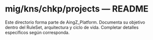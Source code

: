# mig/kns/chkp/projects — README

Este directorio forma parte de AingZ_Platform. Documenta su objetivo dentro del RuleSet, arquitectura y ciclo de vida. Completar detalles específicos según corresponda.
